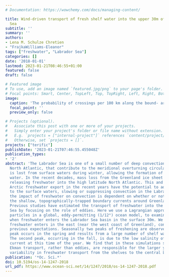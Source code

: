```yaml
---
# Documentation: https://wowchemy.com/docs/managing-content/

title: Wind-driven transport of fresh shelf water into the upper 30m of the Labrador
  Sea
subtitle: ''
summary: ''
authors:
- Lena M. Schulze Chretien
- "FrajkaWilliams-Eleanor"
tags: ["freshwater", "Labrador Sea"]
categories: []
date: '2018-01-01'
lastmod: 2023-01-21T08:46:55+01:00
featured: false
draft: false

# Featured image
# To use, add an image named `featured.jpg/png` to your page's folder.
# Focal points: Smart, Center, TopLeft, Top, TopRight, Left, Right, BottomLeft, Bottom, BottomRight.
image:
  caption: 'The probability of crossings per 100 km along the bound- ary is indicated by the size of the circles, with larger circles indi- cating a larger probability. The color shows the mean salinity of the crossings at each section.'
  focal_point: ''
  preview_only: false

# Projects (optional).
#   Associate this post with one or more of your projects.
#   Simply enter your project's folder or file name without extension.
#   E.g. `projects = ["internal-project"]` references `content/project/deep-learning/index.md`.
#   Otherwise, set `projects = []`.
projects: ["terific"]
publishDate: '2023-01-21T07:46:55.455048Z'
publication_types:
- '2'
abstract: 'The Labrador Sea is one of a small number of deep convection sites in the
  North Atlantic, that contribute to the meridional overturning circulation. Buoyancy
  is lost from surface waters during winter, allowing the formation of dense deep
  water. In the recent decades, mass loss from the Greenland ice sheet has accelerated,
  releasing freshwater into the high latitude North Atlantic. This and the enhanced
  Arctic freshwater export in the recent years have the potential to add buoyancy
  to the surface waters, slowing or suppressing convection in the Labrador Sea. However,
  the impact of freshwater on convection is dependent on whether or not it can escape
  the shallow, topographically-trapped boundary currents around Greenland and Labrador.
  Previous studies have estimated the transport of freshwater into the central Labrador
  Sea by focusing on the role of eddies. Here we use a Lagrangian approach, tracking
  particles in a global, eddy-permitting (1/12°) ocean model, to examine where and
  when freshwater enters the Labrador Sea basin in the surface 30m. We find that most
  freshwater enters in the east (near the west coast of Greenland), consistent with
  previous expectations. Seasonally two peaks of freshening are observed. The first
  peak occurs in the spring and results from a large number of shelf water particles.
  The second peak, occurring in the fall, is due to the low salinity of the West Greenland
  current at this time of the year. We find that in these simulations surface wind-driven
  Ekman transport, rather than eddies, are responsible for the larger year-to-year
  variability in freshwater transport from the shelves to the central Labrador Sea. '
publication: '*Oc. Sci.*'
doi: 10.5194/os-14-1247-2018
url_pdf: https://www.ocean-sci.net/14/1247/2018/os-14-1247-2018.pdf
---
```

